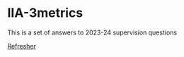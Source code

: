 # IIA-3metrics

This is a set of answers to 2023-24 supervision questions

[Refresher](../Script/Supo0.html)
